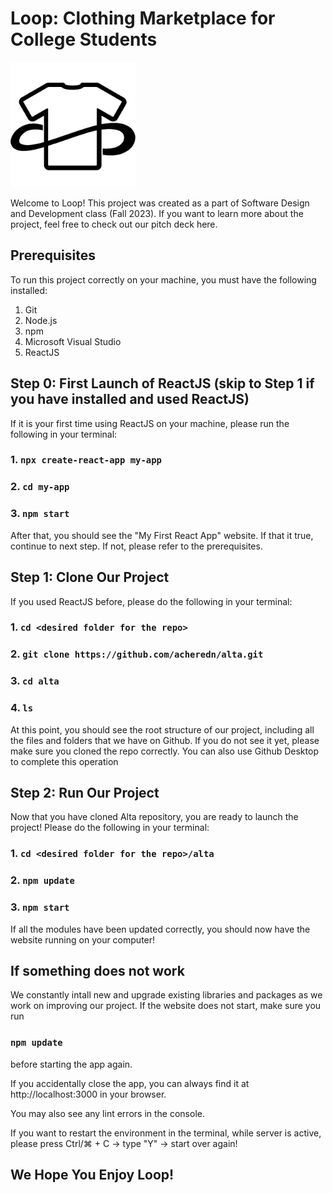 # Loop: Clothing Marketplace for College Students

<img src="https://github.com/acheredn/alta/blob/main/loopLogoTransparent.png" width="200">

Welcome to Loop! This project was created as a part of Software Design and Development class (Fall 2023). If you want to learn more about the project, feel free to check out our pitch deck here.

## Prerequisites

To run this project correctly on your machine, you must have the following installed:
1. Git
2. Node.js
3. npm
4. Microsoft Visual Studio
5. ReactJS

## Step 0: First Launch of ReactJS (skip to Step 1 if you have installed and used ReactJS)

If it is your first time using ReactJS on your machine, please run the following in your terminal:

### 1. `npx create-react-app my-app`
### 2. `cd my-app`
### 3. `npm start`

After that, you should see the "My First React App" website. If that it true, continue to next step. If not, please refer to the prerequisites.

## Step 1: Clone Our Project

If you used ReactJS before, please do the following in your terminal:

### 1. `cd <desired folder for the repo>`
### 2. `git clone https://github.com/acheredn/alta.git`
### 3. `cd alta`
### 4. `ls`

At this point, you should see the root structure of our project, including all the files and folders that we have on Github. If you do not see it yet, please make sure you cloned the repo correctly. You can also use Github Desktop to complete this operation

## Step 2: Run Our Project

Now that you have cloned Alta repository, you are ready to launch the project! Please do the following in your terminal:

### 1. `cd <desired folder for the repo>/alta`
### 2. `npm update`
### 3. `npm start`

If all the modules have been updated correctly, you should now have the website running on your computer!

## If something does not work

We constantly intall new and upgrade existing libraries and packages as we work on improving our project. If the website does not start, make sure you run

### `npm update`

before starting the app again.

If you accidentally close the app, you can always find it at http://localhost:3000 in your browser.

You may also see any lint errors in the console.

If you want to restart the environment in the terminal, while server is active, please press Ctrl/⌘ + C -> type "Y" -> start over again!

## We Hope You Enjoy Loop!
